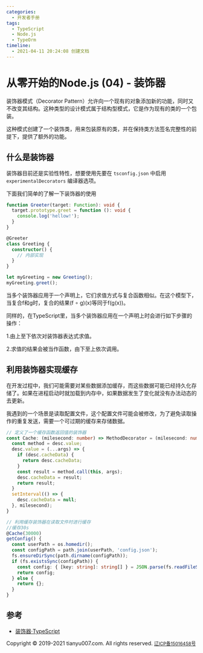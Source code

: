 ```yaml
---
categories:
  - 开发者手册
tags:
  - TypeScript
  - Node.js
  - TypeOrm
timeline:
  - 2021-04-11 20:24:08 创建文档
---
```


# 从零开始的Node.js (04) - 装饰器
装饰器模式（Decorator Pattern）允许向一个现有的对象添加新的功能，同时又不改变其结构。这种类型的设计模式属于结构型模式，它是作为现有的类的一个包装。

这种模式创建了一个装饰类，用来包装原有的类，并在保持类方法签名完整性的前提下，提供了额外的功能。

## 什么是装饰器
装饰器目前还是实验性特性，想要使用先要在 `tsconfig.json` 中启用 `experimentalDecorators` 编译器选项。

下面我们简单的了解一下装饰器的使用
```ts
function Greeter(target: Function): void {
  target.prototype.greet = function (): void {
    console.log('hellow!');
  }
}

@Greeter
class Greeting {
  constructor() {
    // 内部实现
  }
}

let myGreeting = new Greeting();
myGreeting.greet();
```
当多个装饰器应用于一个声明上，它们求值方式与复合函数相似。在这个模型下，当复合f和g时，复合的结果(f ∘ g)(x)等同于f(g(x))。

同样的，在TypeScript里，当多个装饰器应用在一个声明上时会进行如下步骤的操作：

1.由上至下依次对装饰器表达式求值。

2.求值的结果会被当作函数，由下至上依次调用。

## 利用装饰器实现缓存
在开发过程中，我们可能需要对某些数据添加缓存，而这些数据可能已经持久化存储了。如果在进程启动时就加载到内存中，如果数据发生了变化就没有办法动态的去更新。

我遇到的一个场景是读取配置文件，这个配置文件可能会被修改，为了避免读取操作的重复发送，需要一个可过期的缓存来存储数据。

```ts
// 定义了一个缓存函数返回值的装饰器
const Cache: (milesecond: number) => MethodDecorator = (milesecond: number) => (target: any, key, desc: any) => {
  const method = desc.value;
  desc.value = (...args) => {
    if (desc.cacheData) {
      return desc.cacheData;
    }
    const result = method.call(this, args);
    desc.cacheData = result;
    return result;
  }
  setInterval(() => {
    desc.cacheData = null;
  }, milesecond);
}

// 利用缓存装饰器在读取文件时进行缓存
//缓存30s
@Cache(30000)
getConfig() {
  const userPath = os.homedir();
  const configPath = path.join(userPath, 'config.json');
  fs.ensureDirSync(path.dirname(configPath));
  if (fs.existsSync(configPath)) {
    const config: { [key: string]: string[] } = JSON.parse(fs.readFileSync(configPath, 'utf-8'))
    return config;
  } else {
    return {};
  }
}
```

## 参考
- [装饰器·TypeScript](https://www.tslang.cn/docs/handbook/decorators.html)


<footer>
  <nav class="navbar-fixed-bottom text-center navbar-default">
    <text style="font-size: 14px;">Copyright © 2019-2021 tianyu007.com. All rights reserved. </text>
    <a href="https://beian.miit.gov.cn" style="font-size: 12px;">辽ICP备15016458号</a>
    <script type="text/javascript">
      var cnzz_protocol = (("https:" == document.location.protocol) ? "https://" : "http://");
      document.write(unescape("%3Cspan id='cnzz_stat_icon_1258928019'%3E%3C/span%3E%3Cscript src='" + cnzz_protocol + "s11.cnzz.com/z_stat.php%3Fid%3D1258928019%26show%3Dpic' type='text/javascript'%3E%3C/script%3E"));
    </script>
  </nav>
</footer>
